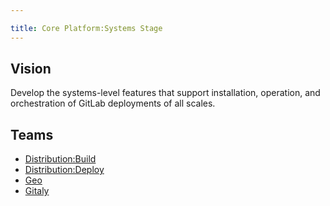 ```yaml
---

title: Core Platform:Systems Stage
---
```








## Vision

Develop the systems-level features that support installation, operation, and orchestration of GitLab deployments of all scales.

## Teams

* [Distribution:Build](/handbook/engineering/infrastructure/core-platform/systems/distribution/#distribution-build)
* [Distribution:Deploy](/handbook/engineering/infrastructure/core-platform/systems/distribution/#distribution-deploy)
* [Geo](/handbook/engineering/infrastructure/core-platform/systems/geo/)
* [Gitaly](/handbook/engineering/infrastructure/core-platform/systems/gitaly/)

